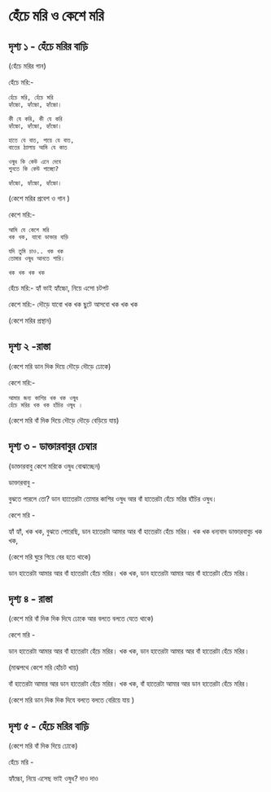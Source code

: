 # হেঁচে মরি ও কেশে মরি

## দৃশ্য ১ - হেঁচে মরির বাড়ি

(হেঁচে মরির গান)

হেঁচে মরি:-

    হেঁচে মরি, হেঁচে মরি 
    হ্যাঁচ্চো, হ্যাঁচ্চো, হ্যাঁচ্চো।

    কী যে করি, কী যে করি
    হ্যাঁচ্চো, হ্যাঁচ্চো, হ্যাঁচ্চো।

    হাতে যে বাত, পায়ে যে বাত,
    বাতের ঠ্যালায় আমি যে কাত

    ওষুধ কি কেউ এনে দেবে
    শুনতে কি কেউ পাচ্ছো?

    হ্যাঁচ্চো, হ্যাঁচ্চো, হ্যাঁচ্চো।

(কেশে মরির প্রবেশ ও গান )

কেশে মরি:-

    আমি যে কেশে মরি
    খক খক, যাবো ডাক্তার বাড়ি

    যদি তুমি চাও.. খক খক
    তোমার ওষুধ আনতে পারি।

    খক খক খক খক

হেঁচে মরি:-
    হ্যাঁ ভাই হ্যাঁচ্চো, নিয়ে এসো চটপট

কেশে মরি:- 
    দৌড়ে যাবো খক খক
    ছুটে আসবো খক খক খক

(কেশে মরির প্রস্থান)

## দৃশ্য ২ -রাস্তা 

(কেশে মরি ডান দিক দিয়ে দৌড়ে দৌড়ে ঢোকে)

কেশে মরি:- 

    আমার জন্য কাশির খক খক ওষুধ
    হেঁচে মরির খক খক হাঁচির ওষুধ ।

(কেশে মরি বাঁ দিক দিয়ে দৌড়ে দৌড়ে বেড়িয়ে যায়)

## দৃশ্য ৩ - ডাক্তারবাবুর চেম্বার

 (ডাক্তারবাবু কেশে মরিকে ওষুধ বোঝাচ্ছেন)  

 ডাক্তারবাবু -

 বুঝতে পারলে তো? ডান হাতেেরটা তোমার কাশির ওষুধ আর বাঁ হাতেরটা হেঁচে মরির হাঁচির ওষুধ। 

 কেশে মরি -

 হ্যাঁ হ্যাঁ, খক খক, বুঝতে পোরেছি, ডান হাতেরটা আমার আর বাঁ হাতেরটা হেঁচে মরির। খক খক
 ধন্যবাদ ডাক্তারবাবুচ খক খক,

(কেশে মরি ঘুরে গিয়ে বের হতে থাকে)

 ডান হাতেরটা আমার আর বাঁ হাতেরটা হেঁচে মরির। খক খক,  ডান হাতেরটা আমার আর বাঁ হাতেরটা হেঁচে মরির।

 ## দৃশ্য ৪ - রাস্তা

 (কেশে মরি বাঁ দিক দিক দিযে ঢোকে আর বলতে বলতে যেতে থাকে)

 কেশে মরি - 

 ডান হাতেরটা আমার আর বাঁ হাতেরটা হেঁচে মরির। খক খক,  ডান হাতেরটা আমার আর বাঁ হাতেরটা হেঁচে মরির।

 (মাঝপথে কেশে মরি হোঁচট খায়)

 বাঁ হাতেরটা আমার আর ডান হাতেরটা হেঁচে মরির। খক খক,  বাঁ হাতেরটা আমার আর ডান হাতেরটা হেঁচে মরির।

 (কেশে মরি ডান দিক দিক দিযে বলতে বলতে বেরিয়ে যায় )

 ## দৃশ্য ৫ - হেঁচে মরির বাড়ি 
 
 (কেশে মরি বাঁ দিক দিয়ে ঢোকে)
 
 হেঁচে মরি -
 
 হ্যাঁচ্চো, নিয়ে এসেছ ভাই ওষুধ? দাও দাও 

